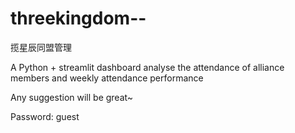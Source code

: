 # threekingdom--
揽星辰同盟管理

A Python + streamlit dashboard analyse the attendance of alliance members and weekly attendance performance

Any suggestion will be great~ 

Password: guest

